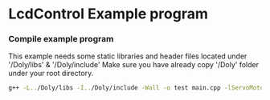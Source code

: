 

# LcdControl Example program

### Compile example program
This example needs some static libraries and header files located under '/Doly/libs' & '/Doly/include'
Make sure you have already copy '/Doly' folder under your root directory.

```bash
g++ -L../Doly/libs -I../Doly/include -Wall -o test main.cpp -lServoMotor -lTimer -lGpio -lpthread
```


